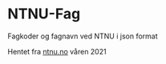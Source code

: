 # NTNU-Fag
Fagkoder og fagnavn ved NTNU i json format

Hentet fra [ntnu.no](https://www.ntnu.no/studier/emnesok/-/course_list/listall) våren 2021
